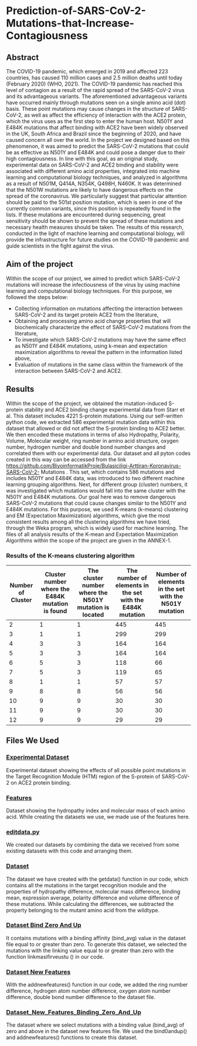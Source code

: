 # Prediction-of-SARS-CoV-2-Mutations-that-Increase-Contagiousness 
## Abstract
The COVID-19 pandemic, which emerged in 2019 and affected 223 countries, has caused
110 million cases and 2.5 million deaths until today (February 2020) (WHO, 2021). The
COVID-19 pandemic has reached this level of contagion as a result of the rapid spread of the
SARS-CoV-2 virus and its advantageous variants. The aforementioned advantageous variants
have occurred mainly through mutations seen on a single amino acid (dot) basis. These point
mutations may cause changes in the structure of SARS-CoV-2, as well as affect the efficiency
of interaction with the ACE2 protein, which the virus uses as the first step to enter the human
host. N501Y and E484K mutations that affect binding with ACE2 have been widely observed
in the UK, South Africa and Brazil since the beginning of 2020, and have caused concern all
over the world. In the project we designed based on this phenomenon, it was aimed to predict
the SARS-CoV-2 mutations that could be as effective as N501Y and E484K and could pose a
danger due to their high contagiousness. In line with this goal, as an original study,
experimental data on SARS-CoV-2 and ACE2 binding and stability were associated with
different amino acid properties, integrated into machine learning and computational biology
techniques, and analyzed in algorithms as a result of N501M, Q414A, N354K, Q498H,
N460K. It was determined that the N501W mutations are likely to have dangerous effects on
the spread of the coronavirus. We particularly suggest that particular attention should be paid
to the 501st position mutation, which is seen in one of the currently common variants, since
this position is repeatedly found in the lists. If these mutations are encountered during
sequencing, great sensitivity should be shown to prevent the spread of these mutations and
necessary health measures should be taken. The results of this research, conducted in the light
of machine learning and computational biology, will provide the infrastructure for future
studies on the COVID-19 pandemic and guide scientists in the fight against the virus.

## Aim of the project
Within the scope of our project, we aimed to predict which SARS-CoV-2 mutations will
increase the infectiousness of the virus by using machine learning and computational biology
techniques. For this purpose, we followed the steps below:
* Collecting information on mutations affecting the interaction between SARS-CoV-2 and
its target protein ACE2 from the literature,
* Obtaining and processing amino acid change properties that will biochemically
characterize the effect of SARS-CoV-2 mutations from the literature,
* To investigate which SARS-CoV-2 mutations may have the same effect as N501Y and
E484K mutations, using k-mean and expectation maximization algorithms to reveal the
pattern in the information listed above,
* Evaluation of mutations in the same class within the framework of the interaction between
SARS-CoV-2 and ACE2.
## Results
Within the scope of the project, we obtained the mutation-induced S-protein stability and
ACE2 binding change experimental data from Starr et al. This dataset includes 4221 S-protein
mutations. Using our self-written python code, we extracted 586 experimental mutation data
within this dataset that allowed or did not affect the S-protein binding to ACE2 better. We
then encoded these mutations in terms of also Hydropathy, Polarity, Volume, Molecular
weight, ring number in amino acid structure, oxygen number, hydrogen number and double
bond number changes and correlated them with our experimental data. Our dataset and all
pyton codes created in this way can be accessed from the link
https://github.com/BiyoinformatikProje/Bulasiciligi-Arttiran-Koronavirus-SARS-CoV-2-
Mutations . This set, which contains 586 mutations and includes N501Y and E484K data, was
introduced to two different machine learning grouping algorithms. Next, for different group
(cluster) numbers, it was investigated which mutations would fall into the same cluster with
the N501Y and E484K mutations. Our goal here was to remove dangerous SARS-CoV-2
mutations that could cause changes similar to the N501Y and E484K mutations. For this
purpose, we used K-means (k-means) clustering and EM (Expectation Maximization)
algorithms, which give the most consistent results among all the clustering algorithms we
have tried, through the Weka program, which is widely used for machine learning. The files
of all analysis results of the K-mean and Expectation Maximization Algorithms within the
scope of the project are given in the ANNEX-1.
### Results of the K-means clustering algorithm
| Number of Cluster | Cluster number where the E484K mutation is found | The cluster number where the N501Y mutation is located | The number of elements in the set with the E484K mutation | Number of elements in the set with the N501Y mutation |
|-------------------|--------------------------------------------------|--------------------------------------------------------|-----------------------------------------------------------|-------------------------------------------------------|
| 2                 | 1                                                | 1                                                      | 445                                                       | 445                                                   |
| 3                 | 1                                                | 1                                                      | 299                                                       | 299                                                   |
| 4                 | 3                                                | 3                                                      | 164                                                       | 164                                                   |
| 5                 | 3                                                | 3                                                      | 164                                                       | 164                                                   |
| 6                 | 5                                                | 3                                                      | 118                                                       | 66                                                    |
| 7                 | 5                                                | 3                                                      | 119                                                       | 65                                                    |
| 8                 | 1                                                | 1                                                      | 57                                                        | 57                                                    |
| 9                 | 8                                                | 8                                                      | 56                                                        | 56                                                    |
| 10                | 9                                                | 9                                                      | 30                                                        | 30                                                    |
| 11                | 9                                                | 9                                                      | 30                                                        | 30                                                    |
| 12                | 9                                                | 9                                                      | 29                                                        | 29                                                    |
## Files We Used
### [Experimental Dataset](https://github.com/BiyoinformatikProje/Prediction-of-SARS-CoV-2-Mutations-that-Increase-Contagiousness/blob/main/Experimental%20Dataset.csv)
Experimental dataset showing the effects of all possible point mutations in the Target Recognition Module (HTM) region of the S-protein of SARS-CoV-2 on ACE2 protein binding.
### [Features](https://github.com/BiyoinformatikProje/Prediction-of-SARS-CoV-2-Mutations-that-Increase-Contagiousness/blob/main/Features.csv)
Dataset showing the hydropathy index and molecular mass of each amino acid. While creating the datasets we use, we made use of the features here.
### [editdata.py](https://github.com/BiyoinformatikProje/Prediction-of-SARS-CoV-2-Mutations-that-Increase-Contagiousness/blob/main/editdata.py)
We created our datasets by combining the data we received from some existing datasets with this code and arranging them.
### [Dataset](https://github.com/BiyoinformatikProje/Prediction-of-SARS-CoV-2-Mutations-that-Increase-Contagiousness/blob/main/dataset.csv)
The dataset we have created with the getdata() function in our code, which contains all the mutations in the target recognition module and the properties of hydropathy difference, molecular mass difference, binding mean, expression average, polarity difference and volume difference of these mutations. While calculating the differences, we  subtracted the property belonging to the mutant amino acid from the wildtype.
### [Dataset Bind Zero And Up](https://github.com/BiyoinformatikProje/Prediction-of-SARS-CoV-2-Mutations-that-Increase-Contagiousness/blob/main/dataset_bind_0_and_up)
It contains mutations with a binding affinity (bind_avg) value in the dataset file equal to or greater than zero. To generate this dataset, we selected the mutations with the linking value equal to or greater than zero with the function linkmasifirveustu () in our code.
### [Dataset New Features](https://github.com/BiyoinformatikProje/Prediction-of-SARS-CoV-2-Mutations-that-Increase-Contagiousness/blob/main/dataset_new_features) 
With the addnewfeatures() function in our code, we added the ring number difference, hydrogen atom number difference, oxygen atom number difference, double bond number difference to the dataset file.
### [Dataset_New_Features_Binding_Zero_And_Up](https://github.com/BiyoinformatikProje/Prediction-of-SARS-CoV-2-Mutations-that-Increase-Contagiousness/blob/main/Dataset_New_Features_Binding_Zero_And_Up.csv) 
The dataset where we select mutations with a binding value (bind_avg) of zero and above in the dataset new features file. We used the bind0andup() and addnewfeatures() functions to create this dataset.
